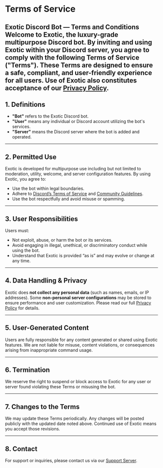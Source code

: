 # Terms of Service  

Exotic Discord Bot — Terms and Conditions  
Welcome to **Exotic**, the luxury-grade multipurpose Discord bot. By inviting and using Exotic within your Discord server, you agree to comply with the following Terms of Service ("Terms"). These Terms are designed to ensure a safe, compliant, and user-friendly experience for all users. Use of Exotic also constitutes acceptance of our [Privacy Policy](https://github.com/UjjwalJ2/exotic-bot/blob/main/privacy-policy.md).
---

## 1. Definitions

- **"Bot"** refers to the Exotic Discord bot.  
- **"User"** means any individual or Discord account utilizing the bot's services.  
- **"Server"** means the Discord server where the bot is added and operated.

---

## 2. Permitted Use

Exotic is developed for multipurpose use including but not limited to moderation, utility, welcome, and server configuration features.
By using Exotic, you agree to:

- Use the bot within legal boundaries.  
- Adhere to [Discord’s Terms of Service](https://discord.com/terms) and [Community Guidelines](https://discord.com/guidelines).  
- Use the bot respectfully and avoid misuse or spamming.

---

## 3. User Responsibilities

Users must:
- Not exploit, abuse, or harm the bot or its services.  
- Avoid engaging in illegal, unethical, or discriminatory conduct while using the bot.  
- Understand that Exotic is provided “as is” and may evolve or change at any time.

---

## 4. Data Handling & Privacy

Exotic does **not collect any personal data** (such as names, emails, or IP addresses). Some **non-personal server configurations** may be stored to ensure performance and user customization. Please read our full [Privacy Policy](https://github.com/ujjwalj2/exotic-bot/blob/main/privacy-policy.md) for details.

---

## 5. User-Generated Content

Users are fully responsible for any content generated or shared using Exotic features. We are not liable for misuse, content violations, or consequences arising from inappropriate command usage.

---

## 6. Termination

We reserve the right to suspend or block access to Exotic for any user or server found violating these Terms or misusing the bot.

---

## 7. Changes to the Terms

We may update these Terms periodically. Any changes will be posted publicly with the updated date noted above. Continued use of Exotic means you accept those revisions.

---

## 8. Contact

For support or inquiries, please contact us via our [Support Server](https://discord.gg/hyaHk3ZUbY).
